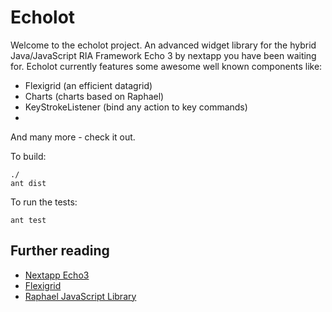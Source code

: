 Echolot
===
Welcome to the echolot project. An advanced widget library for the hybrid Java/JavaScript RIA Framework Echo 3
by nextapp you have been waiting for.
Echolot currently features some awesome well known components like:
 - Flexigrid (an efficient datagrid)
 - Charts (charts based on Raphael)
 - KeyStrokeListener (bind any action to key commands)
 -
And many more - check it out.

To build:

    ./
    ant dist

To run the tests:

    ant test

Further reading
---
  - [Nextapp Echo3](http://echo.nextapp.com/site/)
  - [Flexigrid](http://www.flexigrid.info)
  - [Raphael JavaScript Library](http://raphaeljs.com/)
